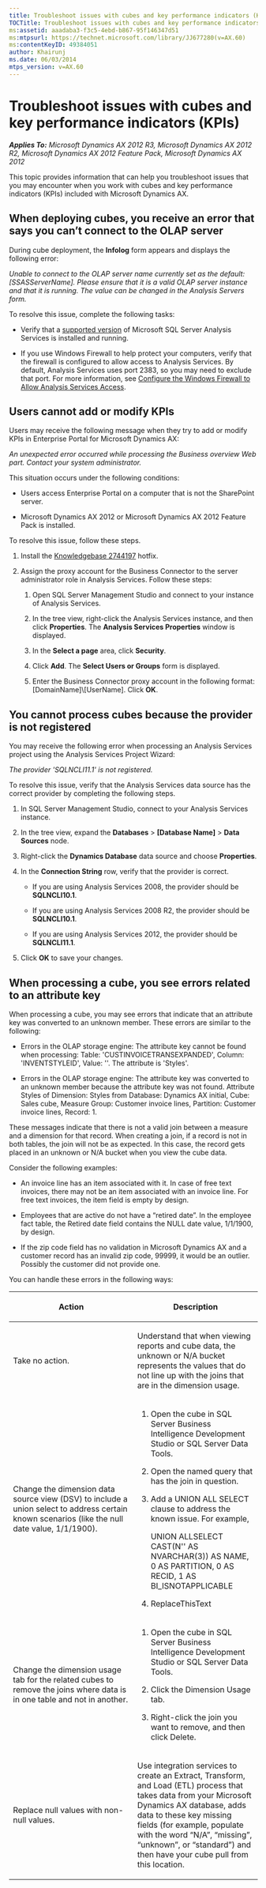 ```yaml
---
title: Troubleshoot issues with cubes and key performance indicators (KPIs)
TOCTitle: Troubleshoot issues with cubes and key performance indicators (KPIs)
ms:assetid: aaadaba3-f3c5-4ebd-b867-95f146347d51
ms:mtpsurl: https://technet.microsoft.com/library/JJ677280(v=AX.60)
ms:contentKeyID: 49384051
author: Khairunj
ms.date: 06/03/2014
mtps_version: v=AX.60
---
```


# Troubleshoot issues with cubes and key performance indicators (KPIs) 


_**Applies To:** Microsoft Dynamics AX 2012 R3, Microsoft Dynamics AX 2012 R2, Microsoft Dynamics AX 2012 Feature Pack, Microsoft Dynamics AX 2012_

This topic provides information that can help you troubleshoot issues that you may encounter when you work with cubes and key performance indicators (KPIs) included with Microsoft Dynamics AX.

## When deploying cubes, you receive an error that says you can’t connect to the OLAP server

During cube deployment, the **Infolog** form appears and displays the following error:

*Unable to connect to the OLAP server name currently set as the default: \[SSASServerName\]. Please ensure that it is a valid OLAP server instance and that it is running. The value can be changed in the Analysis Servers form.*

To resolve this issue, complete the following tasks:

  - Verify that a [supported version](https://www.microsoft.com/en-us/download/details.aspx?id=11094) of Microsoft SQL Server Analysis Services is installed and running.

  - If you use Windows Firewall to help protect your computers, verify that the firewall is configured to allow access to Analysis Services. By default, Analysis Services uses port 2383, so you may need to exclude that port. For more information, see [Configure the Windows Firewall to Allow Analysis Services Access](https://msdn.microsoft.com/library/ms174937.aspx).

## Users cannot add or modify KPIs

Users may receive the following message when they try to add or modify KPIs in Enterprise Portal for Microsoft Dynamics AX:

*An unexpected error occurred while processing the Business overview Web part. Contact your system administrator.*

This situation occurs under the following conditions:

  - Users access Enterprise Portal on a computer that is not the SharePoint server.

  - Microsoft Dynamics AX 2012 or Microsoft Dynamics AX 2012 Feature Pack is installed.

To resolve this issue, follow these steps.

1.  Install the [Knowledgebase 2744197](https://mbs2.microsoft.com/knowledgebase/kbdisplay.aspx?scid=kb%3ben-us%3b2744197) hotfix.

2.  Assign the proxy account for the Business Connector to the server administrator role in Analysis Services. Follow these steps:
    
    1.  Open SQL Server Management Studio and connect to your instance of Analysis Services.
    
    2.  In the tree view, right-click the Analysis Services instance, and then click **Properties**. The **Analysis Services Properties** window is displayed.
    
    3.  In the **Select a page** area, click **Security**.
    
    4.  Click **Add**. The **Select Users or Groups** form is displayed.
    
    5.  Enter the Business Connector proxy account in the following format: \[DomainName\]\\\[UserName\]. Click **OK**.

## You cannot process cubes because the provider is not registered

You may receive the following error when processing an Analysis Services project using the Analysis Services Project Wizard:

*The provider 'SQLNCLI11.1' is not registered.*

To resolve this issue, verify that the Analysis Services data source has the correct provider by completing the following steps.

1.  In SQL Server Management Studio, connect to your Analysis Services instance.

2.  In the tree view, expand the **Databases** \> **\[Database Name\]** \> **Data Sources** node.

3.  Right-click the **Dynamics Database** data source and choose **Properties**.

4.  In the **Connection String** row, verify that the provider is correct.
    
      - If you are using Analysis Services 2008, the provider should be **SQLNCLI10.1**.
    
      - If you are using Analysis Services 2008 R2, the provider should be **SQLNCLI10.1**.
    
      - If you are using Analysis Services 2012, the provider should be **SQLNCLI11.1**.

5.  Click **OK** to save your changes.

## When processing a cube, you see errors related to an attribute key

When processing a cube, you may see errors that indicate that an attribute key was converted to an unknown member. These errors are similar to the following:

  - Errors in the OLAP storage engine: The attribute key cannot be found when processing: Table: 'CUSTINVOICETRANSEXPANDED', Column: 'INVENTSTYLEID', Value: ''. The attribute is 'Styles'.

  - Errors in the OLAP storage engine: The attribute key was converted to an unknown member because the attribute key was not found. Attribute Styles of Dimension: Styles from Database: Dynamics AX initial, Cube: Sales cube, Measure Group: Customer invoice lines, Partition: Customer invoice lines, Record: 1.

These messages indicate that there is not a valid join between a measure and a dimension for that record. When creating a join, if a record is not in both tables, the join will not be as expected. In this case, the record gets placed in an unknown or N/A bucket when you view the cube data.

Consider the following examples:

  - An invoice line has an item associated with it. In case of free text invoices, there may not be an item associated with an invoice line. For free text invoices, the item field is empty by design.

  - Employees that are active do not have a “retired date”. In the employee fact table, the Retired date field contains the NULL date value, 1/1/1900, by design.

  - If the zip code field has no validation in Microsoft Dynamics AX and a customer record has an invalid zip code, 99999, it would be an outlier. Possibly the customer did not provide one.

You can handle these errors in the following ways:

<table>
<colgroup>
<col style="width: 50%" />
<col style="width: 50%" />
</colgroup>
<thead>
<tr class="header">
<th><p>Action</p></th>
<th><p>Description</p></th>
</tr>
</thead>
<tbody>
<tr class="odd">
<td><p>Take no action.</p></td>
<td><p>Understand that when viewing reports and cube data, the unknown or N/A bucket represents the values that do not line up with the joins that are in the dimension usage.</p></td>
</tr>
<tr class="even">
<td><p>Change the dimension data source view (DSV) to include a union select to address certain known scenarios (like the null date value, 1/1/1900).</p></td>
<td><ol>
<li><p>Open the cube in SQL Server Business Intelligence Development Studio or SQL Server Data Tools.</p></li>
<li><p>Open the named query that has the join in question.</p></li>
<li><p>Add a UNION ALL SELECT clause to address the known issue. For example,</p>
<p>UNION ALLSELECT     CAST(N'' AS NVARCHAR(3)) AS NAME, 0 AS PARTITION, 0 AS RECID, 1 AS BI_ISNOTAPPLICABLE</p></li>
<li><p>ReplaceThisText</p></li>
</ol></td>
</tr>
<tr class="odd">
<td><p>Change the dimension usage tab for the related cubes to remove the joins where data is in one table and not in another.</p></td>
<td><ol>
<li><p>Open the cube in SQL Server Business Intelligence Development Studio or SQL Server Data Tools.</p></li>
<li><p>Click the Dimension Usage tab.</p></li>
<li><p>Right-click the join you want to remove, and then click Delete.</p></li>
</ol></td>
</tr>
<tr class="even">
<td><p>Replace null values with non-null values.</p></td>
<td><p>Use integration services to create an Extract, Transform, and Load (ETL) process that takes data from your Microsoft Dynamics AX database, adds data to these key missing fields (for example, populate with the word “N/A”, “missing”, “unknown”, or “standard”) and then have your cube pull from this location.</p></td>
</tr>
</tbody>
</table>

  


